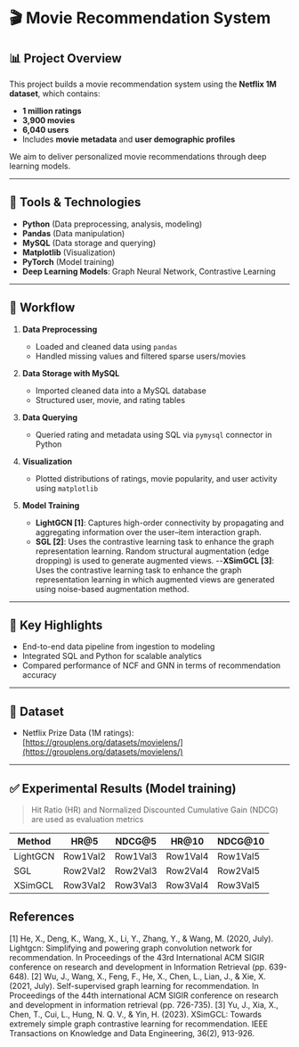 # 🎬 Movie Recommendation System

## 📊 Project Overview

This project builds a movie recommendation system using the **Netflix 1M dataset**, which contains:

- **1 million ratings**
- **3,900 movies**
- **6,040 users**
- Includes **movie metadata** and **user demographic profiles**

We aim to deliver personalized movie recommendations through deep learning models.

---

## 🔧 Tools & Technologies

- **Python** (Data preprocessing, analysis, modeling)
- **Pandas** (Data manipulation)
- **MySQL** (Data storage and querying)
- **Matplotlib** (Visualization)
- **PyTorch** (Model training)
- **Deep Learning Models**: Graph Neural Network, Contrastive Learning

---

## 🔄 Workflow

1. **Data Preprocessing**  
   - Loaded and cleaned data using `pandas`  
   - Handled missing values and filtered sparse users/movies

2. **Data Storage with MySQL**  
   - Imported cleaned data into a MySQL database  
   - Structured user, movie, and rating tables

3. **Data Querying**  
   - Queried rating and metadata using SQL via `pymysql` connector in Python

4. **Visualization**  
   - Plotted distributions of ratings, movie popularity, and user activity using `matplotlib`

5. **Model Training**  
     - **LightGCN [1]**: Captures high-order connectivity by propagating and aggregating information over the user–item interaction graph.
     - **SGL [2]**: Uses the contrastive learning task to enhance the graph representation learning. Random structural augmentation (edge dropping) is used to generate augmented views.
     --**XSimGCL [3]**: Uses the contrastive learning task to enhance the graph representation learning in which augmented views are generated using noise-based augmentation method.
---

## 📌 Key Highlights

- End-to-end data pipeline from ingestion to modeling
- Integrated SQL and Python for scalable analytics
- Compared performance of NCF and GNN in terms of recommendation accuracy

---

## 📁 Dataset

- Netflix Prize Data (1M ratings):  
  [https://grouplens.org/datasets/movielens/](https://grouplens.org/datasets/movielens/)

---

## ✅ Experimental Results (Model training)

> Hit Ratio (HR) and Normalized Discounted Cumulative Gain (NDCG) are used as evaluation metrics

|  Method  |    HR@5  |  NDCG@5  |   HR@10  |  NDCG@10 |
|----------|----------|----------|----------|----------|
| LightGCN | Row1Val2 | Row1Val3 | Row1Val4 | Row1Val5 |
|    SGL   | Row2Val2 | Row2Val3 | Row2Val4 | Row2Val5 |
|  XSimGCL | Row3Val2 | Row3Val3 | Row3Val4 | Row3Val5 |

## References
[1] He, X., Deng, K., Wang, X., Li, Y., Zhang, Y., & Wang, M. (2020, July). Lightgcn: Simplifying and powering graph convolution network for recommendation. In Proceedings of the 43rd International ACM SIGIR conference on research and development in Information Retrieval (pp. 639-648).
[2] Wu, J., Wang, X., Feng, F., He, X., Chen, L., Lian, J., & Xie, X. (2021, July). Self-supervised graph learning for recommendation. In Proceedings of the 44th international ACM SIGIR conference on research and development in information retrieval (pp. 726-735).
[3] Yu, J., Xia, X., Chen, T., Cui, L., Hung, N. Q. V., & Yin, H. (2023). XSimGCL: Towards extremely simple graph contrastive learning for recommendation. IEEE Transactions on Knowledge and Data Engineering, 36(2), 913-926.